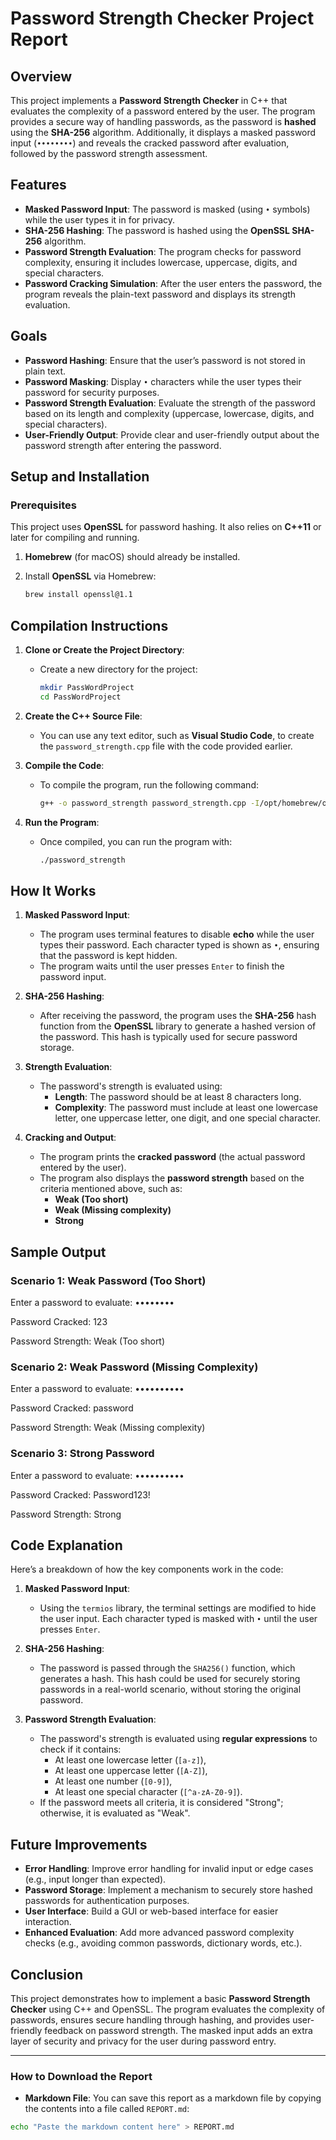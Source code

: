 # Password Strength Checker Project Report

## Overview

This project implements a **Password Strength Checker** in C++ that evaluates the complexity of a password entered by the user. The program provides a secure way of handling passwords, as the password is **hashed** using the **SHA-256** algorithm. Additionally, it displays a masked password input (`••••••••`) and reveals the cracked password after evaluation, followed by the password strength assessment.

## Features

- **Masked Password Input**: The password is masked (using `•` symbols) while the user types it in for privacy.
- **SHA-256 Hashing**: The password is hashed using the **OpenSSL SHA-256** algorithm.
- **Password Strength Evaluation**: The program checks for password complexity, ensuring it includes lowercase, uppercase, digits, and special characters.
- **Password Cracking Simulation**: After the user enters the password, the program reveals the plain-text password and displays its strength evaluation.

## Goals

- **Password Hashing**: Ensure that the user’s password is not stored in plain text.
- **Password Masking**: Display `•` characters while the user types their password for security purposes.
- **Password Strength Evaluation**: Evaluate the strength of the password based on its length and complexity (uppercase, lowercase, digits, and special characters).
- **User-Friendly Output**: Provide clear and user-friendly output about the password strength after entering the password.

## Setup and Installation

### Prerequisites

This project uses **OpenSSL** for password hashing. It also relies on **C++11** or later for compiling and running.

1. **Homebrew** (for macOS) should already be installed.
2. Install **OpenSSL** via Homebrew:

   ```bash
   brew install openssl@1.1
   ```

## Compilation Instructions

1. **Clone or Create the Project Directory**:

   - Create a new directory for the project:

     ```bash
     mkdir PassWordProject
     cd PassWordProject
     ```

2. **Create the C++ Source File**:

   - You can use any text editor, such as **Visual Studio Code**, to create the `password_strength.cpp` file with the code provided earlier.

3. **Compile the Code**:

   - To compile the program, run the following command:

     ```bash
     g++ -o password_strength password_strength.cpp -I/opt/homebrew/opt/openssl@1.1/include -L/opt/homebrew/opt/openssl@1.1/lib -lssl -lcrypto
     ```

4. **Run the Program**:

   - Once compiled, you can run the program with:

     ```bash
     ./password_strength
     ```

## How It Works

1. **Masked Password Input**:

   - The program uses terminal features to disable **echo** while the user types their password. Each character typed is shown as `•`, ensuring that the password is kept hidden.
   - The program waits until the user presses `Enter` to finish the password input.

2. **SHA-256 Hashing**:

   - After receiving the password, the program uses the **SHA-256** hash function from the **OpenSSL** library to generate a hashed version of the password. This hash is typically used for secure password storage.

3. **Strength Evaluation**:

   - The password's strength is evaluated using:
     - **Length**: The password should be at least 8 characters long.
     - **Complexity**: The password must include at least one lowercase letter, one uppercase letter, one digit, and one special character.

4. **Cracking and Output**:
   - The program prints the **cracked password** (the actual password entered by the user).
   - The program also displays the **password strength** based on the criteria mentioned above, such as:
     - **Weak (Too short)**
     - **Weak (Missing complexity)**
     - **Strong**

## Sample Output

### Scenario 1: Weak Password (Too Short)

Enter a password to evaluate: ••••••••

Password Cracked: 123

Password Strength: Weak (Too short)

### Scenario 2: Weak Password (Missing Complexity)

Enter a password to evaluate: ••••••••••

Password Cracked: password

Password Strength: Weak (Missing complexity)

### Scenario 3: Strong Password

Enter a password to evaluate: ••••••••••

Password Cracked: Password123!

Password Strength: Strong

## Code Explanation

Here’s a breakdown of how the key components work in the code:

1. **Masked Password Input**:

   - Using the `termios` library, the terminal settings are modified to hide the user input. Each character typed is masked with `•` until the user presses `Enter`.

2. **SHA-256 Hashing**:

   - The password is passed through the `SHA256()` function, which generates a hash. This hash could be used for securely storing passwords in a real-world scenario, without storing the original password.

3. **Password Strength Evaluation**:
   - The password's strength is evaluated using **regular expressions** to check if it contains:
     - At least one lowercase letter (`[a-z]`),
     - At least one uppercase letter (`[A-Z]`),
     - At least one number (`[0-9]`),
     - At least one special character (`[^a-zA-Z0-9]`).
   - If the password meets all criteria, it is considered "Strong"; otherwise, it is evaluated as "Weak".

## Future Improvements

- **Error Handling**: Improve error handling for invalid input or edge cases (e.g., input longer than expected).
- **Password Storage**: Implement a mechanism to securely store hashed passwords for authentication purposes.
- **User Interface**: Build a GUI or web-based interface for easier interaction.
- **Enhanced Evaluation**: Add more advanced password complexity checks (e.g., avoiding common passwords, dictionary words, etc.).

## Conclusion

This project demonstrates how to implement a basic **Password Strength Checker** using C++ and OpenSSL. The program evaluates the complexity of passwords, ensures secure handling through hashing, and provides user-friendly feedback on password strength. The masked input adds an extra layer of security and privacy for the user during password entry.

---

### How to Download the Report

- **Markdown File**: You can save this report as a markdown file by copying the contents into a file called `REPORT.md`:

```bash
echo "Paste the markdown content here" > REPORT.md



```
